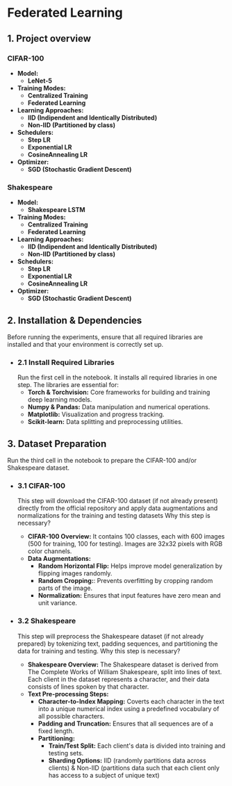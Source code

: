 # Federated Learning

## 1. Project overview
### CIFAR-100
 - **Model:**
    - **LeNet-5**
 - **Training Modes:**
    - **Centralized Training**
    - **Federated Learning**
- **Learning Approaches:**
    - **IID (Indipendent and Identically Distributed)**
    - **Non-IID (Partitioned by class)**
- **Schedulers:**
    - **Step LR**
    - **Exponential LR**
    - **CosineAnnealing LR**
- **Optimizer:**
    - **SGD (Stochastic Gradient Descent)**

### Shakespeare
 - **Model:**
    - **Shakespeare LSTM**
 - **Training Modes:**
    - **Centralized Training**
    - **Federated Learning**
- **Learning Approaches:**
    - **IID (Indipendent and Identically Distributed)**
    - **Non-IID (Partitioned by class)**
- **Schedulers:**
    - **Step LR**
    - **Exponential LR**
    - **CosineAnnealing LR**
- **Optimizer:**
    - **SGD (Stochastic Gradient Descent)**

## 2. Installation & Dependencies
Before running the experiments, ensure that all required libraries are installed and that your environment is correctly set up.
- ### 2.1 Install Required Libraries
    Run the first cell in the notebook. It installs all required libraries in one step.
    The libraries are essential for: 
    - **Torch & Torchvision:** Core frameworks for building and training deep learning models.
    - **Numpy & Pandas:** Data manipulation and numerical operations.
    - **Matplotlib:** Visualization and progress tracking.
    - **Scikit-learn:** Data splitting and preprocessing utilities.

## 3. Dataset Preparation
 Run the third cell in the notebook to prepare the CIFAR-100 and/or Shakespeare dataset.
- ### 3.1 CIFAR-100
   
    This step will download the CIFAR-100 dataset (if not already present) directly from the official repository and apply data augmentations and normalizations for the training and testing datasets
    Why this step is necessary?
    - **CIFAR-100 Overview:** It contains 100 classes, each with 600 images (500 for training, 100 for testing).
    Images are 32x32 pixels with RGB color channels.
    - **Data Augmentations:**
        - **Random Horizontal Flip:** Helps improve model generalization by flipping images randomly.
        - **Random Cropping:**: Prevents overfitting by cropping random parts of the image.
        - **Normalization:** Ensures that input features have zero mean and unit variance.

- ### 3.2 Shakespeare
    This step will preprocess the Shakespeare dataset (if not already prepared) by tokenizing text, padding sequences, and partitioning the data for training and testing.
    Why this step is necessary?
    - **Shakespeare Overview:**
       The Shakespeare dataset is derived from The Complete Works of William Shakespeare, split into lines of text. Each client in the dataset represents a character, and their data consists of lines spoken by that character.
    - **Text Pre-processing Steps:**
        - **Character-to-Index Mapping:** Coverts each character in the text into a unique numerical index using a predefined vocabulary of all possible characters.
        - **Padding and Truncation:** Ensures that all sequences are of a fixed length.
        - **Partitioning:**
            - **Train/Test Split:** Each client's data is divided into training and testing sets.
            - **Sharding Options:**
            IID (randomly partitions data across clients) & Non-IID (partitions data such that each client only has access to a subject of unique text)